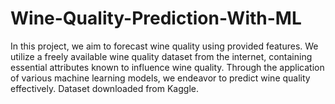 # Wine-Quality-Prediction-With-ML
In this project, we aim to forecast wine quality using provided features. We utilize a freely available wine quality dataset from the internet, containing essential attributes known to influence wine quality. Through the application of various machine learning models, we endeavor to predict wine quality effectively. Dataset downloaded from Kaggle.

